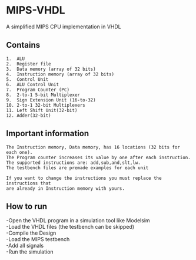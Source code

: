 # MIPS-VHDL
A simplified MIPS CPU implementation in VHDL

## Contains
	1.  ALU 
	2.  Register file 
	3.  Data memory (array of 32 bits)
	4.  Instruction memory (array of 32 bits)
	5.  Control Unit
	6.  ALU Control Unit
	7.  Program Counter (PC)
	8.  2-to-1 5-bit Multiplexer
	9.  Sign Extension Unit (16-to-32)
	10. 2-to-1 32-bit Multiplexers
	11. Left Shift Unit(32-bit)
	12. Adder(32-bit)

## 	Important information
	The Instruction memory, Data memory, has 16 locations (32 bits for each one).
	The Program counter increases its value by one after each instruction.
	The supported instructions are: add,sub,and,slt,lw.
	The testbench files are premade examples for each unit
	
	If you want to change the instructions you must replace the instructions that 
	are already in Instruction memory with yours.
	
 ## How to run
 -Open the VHDL program in a simulation tool like Modelsim  
 -Load the VHDL files (the testbench can be skipped)  
 -Compile the Design  
 -Load the MIPS testbench  
 -Add all signals  
 -Run the simulation
